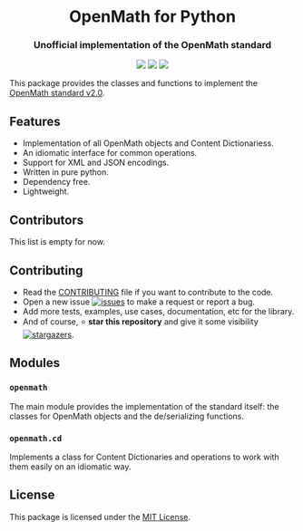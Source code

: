 <hgroup class="no_toc_section">
<h1 align="center">OpenMath for Python</h1>
<h3 align="center">Unofficial implementation of the OpenMath standard</h3>
</hgroup>
<p align="center">
<img src="https://img.shields.io/badge/python-3.10-306998?style=for-the-badge&logo=python&logoColor=ffdc51">
<a role="link" href="https://openmath.org/standard/om20-2019-07-01/"><img src="https://img.shields.io/badge/OpenMath-2.0-5b78fd?style=for-the-badge"></a>
<a role="link" href="https://github.com/MiguelMJ/openmath-for-python/blob/main/LICENSE"><img src="https://img.shields.io/badge/license-MIT-informational?style=for-the-badge"/></a>
</p>

This package provides the classes and functions to implement the [OpenMath standard v2.0](https://openmath.org/standard/om20-2019-07-01/).

## Features

- Implementation of all OpenMath objects and Content Dictionariess.
- An idiomatic interface for common operations.
- Support for XML and JSON encodings.
- Written in pure python.
- Dependency free.
- Lightweight.

## Contributors

This list is empty for now.

## Contributing

- Read the [CONTRIBUTING](https://github.com/MiguelMJ/openmath-for-python/blob/main/CONTRIBURTING.md) file if you want to contribute to the code.
- Open a new issue [![issues](https://img.shields.io/github/issues/MiguelMJ/openmath-for-python?logo=github&style=social)](https://github.com/MiguelMJ/openmath-for-python/issues/new) to make a request or report a bug.
- Add more tests, examples, use cases, documentation, etc for the library.
- And of course, :star: **star this repository** and give it some visibility [![stargazers](https://img.shields.io/github/stars/MiguelMJ/openmath-for-python?logo=github&style=social)](https://github.com/MiguelMJ/openmath-for-python/stargazers).

## Modules

### `openmath`

The main module provides the implementation of the standard itself: the classes for OpenMath objects and the de/serializing functions.

### `openmath.cd`

Implements a class for Content Dictionaries and operations to work with them easily on an idiomatic way.

## License

This package is licensed under the [MIT License](https://github.com/MiguelMJ/openmath-for-python/blob/main/LICENSE).
